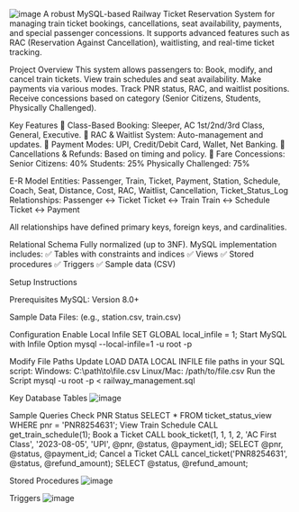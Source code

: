 ![image](https://github.com/user-attachments/assets/9cd19f44-bb87-47a2-ac90-e06ac42190f0)
A robust MySQL-based Railway Ticket Reservation System for managing train ticket bookings, cancellations, seat availability, payments, and special passenger concessions. It supports advanced features such as RAC (Reservation Against Cancellation), waitlisting, and real-time ticket tracking.

Project Overview
This system allows passengers to:
Book, modify, and cancel train tickets.
View train schedules and seat availability.
Make payments via various modes.
Track PNR status, RAC, and waitlist positions.
Receive concessions based on category (Senior Citizens, Students, Physically Challenged).

Key Features
🔹 Class-Based Booking: Sleeper, AC 1st/2nd/3rd Class, General, Executive.
🔹 RAC & Waitlist System: Auto-management and updates.
🔹 Payment Modes: UPI, Credit/Debit Card, Wallet, Net Banking.
🔹 Cancellations & Refunds: Based on timing and policy.
🔹 Fare Concessions:
Senior Citizens: 40%
Students: 25%
Physically Challenged: 75%

E-R Model
Entities:
Passenger, Train, Ticket, Payment, Station, Schedule, Coach, Seat, Distance, Cost, RAC, Waitlist, Cancellation, Ticket_Status_Log
Relationships:
Passenger ↔️ Ticket
Ticket ↔️ Train
Train ↔️ Schedule
Ticket ↔️ Payment

All relationships have defined primary keys, foreign keys, and cardinalities.

Relational Schema
Fully normalized (up to 3NF).
MySQL implementation includes:
✅ Tables with constraints and indices
✅ Views
✅ Stored procedures
✅ Triggers
✅ Sample data (CSV)

Setup Instructions

Prerequisites
MySQL: Version 8.0+

Sample Data Files: (e.g., station.csv, train.csv)

Configuration
Enable Local Infile
SET GLOBAL local_infile = 1;
Start MySQL with Infile Option
mysql --local-infile=1 -u root -p

Modify File Paths
Update LOAD DATA LOCAL INFILE file paths in your SQL script:
Windows: C:\\path\\to\\file.csv
Linux/Mac: /path/to/file.csv
Run the Script
mysql -u root -p < railway_management.sql

Key Database Tables
![image](https://github.com/user-attachments/assets/352f1083-43b9-4e8d-a38f-dcda3030e641)

Sample Queries
Check PNR Status
SELECT * FROM ticket_status_view WHERE pnr = 'PNR8254631';
View Train Schedule
CALL get_train_schedule(1);
Book a Ticket
CALL book_ticket(1, 1, 1, 2, 'AC First Class', '2023-08-05', 'UPI', @pnr, @status, @payment_id);
SELECT @pnr, @status, @payment_id;
Cancel a Ticket
CALL cancel_ticket('PNR8254631', @status, @refund_amount);
SELECT @status, @refund_amount;

Stored Procedures
![image](https://github.com/user-attachments/assets/ed7eed95-1adb-48a4-b1fc-335baf8bf725)

Triggers
![image](https://github.com/user-attachments/assets/931cd825-54c1-4b6b-b88b-609ff18fad4c)








   
